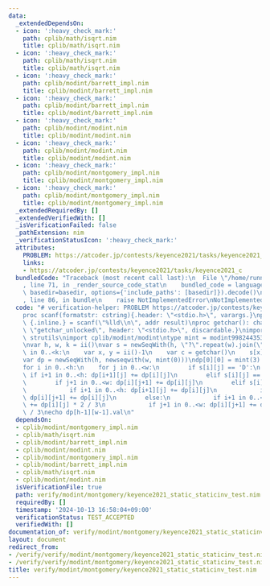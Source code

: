 ```yaml
---
data:
  _extendedDependsOn:
  - icon: ':heavy_check_mark:'
    path: cplib/math/isqrt.nim
    title: cplib/math/isqrt.nim
  - icon: ':heavy_check_mark:'
    path: cplib/math/isqrt.nim
    title: cplib/math/isqrt.nim
  - icon: ':heavy_check_mark:'
    path: cplib/modint/barrett_impl.nim
    title: cplib/modint/barrett_impl.nim
  - icon: ':heavy_check_mark:'
    path: cplib/modint/barrett_impl.nim
    title: cplib/modint/barrett_impl.nim
  - icon: ':heavy_check_mark:'
    path: cplib/modint/modint.nim
    title: cplib/modint/modint.nim
  - icon: ':heavy_check_mark:'
    path: cplib/modint/modint.nim
    title: cplib/modint/modint.nim
  - icon: ':heavy_check_mark:'
    path: cplib/modint/montgomery_impl.nim
    title: cplib/modint/montgomery_impl.nim
  - icon: ':heavy_check_mark:'
    path: cplib/modint/montgomery_impl.nim
    title: cplib/modint/montgomery_impl.nim
  _extendedRequiredBy: []
  _extendedVerifiedWith: []
  _isVerificationFailed: false
  _pathExtension: nim
  _verificationStatusIcon: ':heavy_check_mark:'
  attributes:
    PROBLEM: https://atcoder.jp/contests/keyence2021/tasks/keyence2021_c
    links:
    - https://atcoder.jp/contests/keyence2021/tasks/keyence2021_c
  bundledCode: "Traceback (most recent call last):\n  File \"/home/runner/.local/lib/python3.10/site-packages/onlinejudge_verify/documentation/build.py\"\
    , line 71, in _render_source_code_stat\n    bundled_code = language.bundle(stat.path,\
    \ basedir=basedir, options={'include_paths': [basedir]}).decode()\n  File \"/home/runner/.local/lib/python3.10/site-packages/onlinejudge_verify/languages/nim.py\"\
    , line 86, in bundle\n    raise NotImplementedError\nNotImplementedError\n"
  code: "# verification-helper: PROBLEM https://atcoder.jp/contests/keyence2021/tasks/keyence2021_c\n\
    proc scanf(formatstr: cstring){.header: \"<stdio.h>\", varargs.}\nproc ii(): int\
    \ {.inline.} = scanf(\"%lld\\n\", addr result)\nproc getchar(): char {.importc:\
    \ \"getchar_unlocked\", header: \"<stdio.h>\", discardable.}\nimport sequtils,\
    \ strutils\nimport cplib/modint/modint\ntype mint = modint998244353_montgomery\n\
    \nvar h, w, k = ii()\nvar s = newSeqWith(h, \"?\".repeat(w).join(\"\"))\nfor i\
    \ in 0..<k:\n    var x, y = ii()-1\n    var c = getchar()\n    s[x][y] = c\n\n\
    var dp = newSeqWith(h, newseqwith(w, mint(0)))\ndp[0][0] = mint(3).pow(h*w - k)\n\
    for i in 0..<h:\n    for j in 0..<w:\n        if s[i][j] == 'D':\n           \
    \ if i+1 in 0..<h: dp[i+1][j] += dp[i][j]\n        elif s[i][j] == 'R':\n    \
    \        if j+1 in 0..<w: dp[i][j+1] += dp[i][j]\n        elif s[i][j] == 'X':\n\
    \            if i+1 in 0..<h: dp[i+1][j] += dp[i][j]\n            if j+1 in 0..<w:\
    \ dp[i][j+1] += dp[i][j]\n        else:\n            if i+1 in 0..<h: dp[i+1][j]\
    \ += dp[i][j] * 2 / 3\n            if j+1 in 0..<w: dp[i][j+1] += dp[i][j] * 2\
    \ / 3\necho dp[h-1][w-1].val\n"
  dependsOn:
  - cplib/modint/montgomery_impl.nim
  - cplib/math/isqrt.nim
  - cplib/modint/barrett_impl.nim
  - cplib/modint/modint.nim
  - cplib/modint/montgomery_impl.nim
  - cplib/modint/barrett_impl.nim
  - cplib/math/isqrt.nim
  - cplib/modint/modint.nim
  isVerificationFile: true
  path: verify/modint/montgomery/keyence2021_static_staticinv_test.nim
  requiredBy: []
  timestamp: '2024-10-13 16:58:04+09:00'
  verificationStatus: TEST_ACCEPTED
  verifiedWith: []
documentation_of: verify/modint/montgomery/keyence2021_static_staticinv_test.nim
layout: document
redirect_from:
- /verify/verify/modint/montgomery/keyence2021_static_staticinv_test.nim
- /verify/verify/modint/montgomery/keyence2021_static_staticinv_test.nim.html
title: verify/modint/montgomery/keyence2021_static_staticinv_test.nim
---
```

